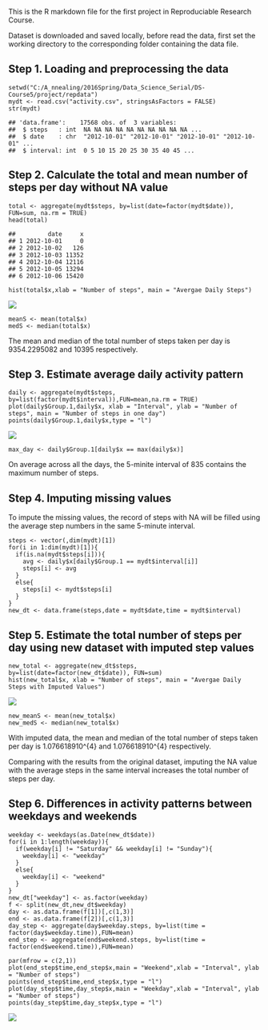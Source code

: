This is the R markdown file for the first project in Reproduciable
Research Course.

Dataset is downloaded and saved locally, before read the data, first set
the working directory to the corresponding folder containing the data
file.

Step 1. Loading and preprocessing the data
------------------------------------------

    setwd("C:/A_nnealing/2016Spring/Data_Science_Serial/DS-Course5/project/repdata")
    mydt <- read.csv("activity.csv", stringsAsFactors = FALSE)
    str(mydt)

    ## 'data.frame':    17568 obs. of  3 variables:
    ##  $ steps   : int  NA NA NA NA NA NA NA NA NA NA ...
    ##  $ date    : chr  "2012-10-01" "2012-10-01" "2012-10-01" "2012-10-01" ...
    ##  $ interval: int  0 5 10 15 20 25 30 35 40 45 ...

Step 2. Calculate the total and mean number of steps per day without NA value
-----------------------------------------------------------------------------

    total <- aggregate(mydt$steps, by=list(date=factor(mydt$date)), FUN=sum, na.rm = TRUE)
    head(total)

    ##         date     x
    ## 1 2012-10-01     0
    ## 2 2012-10-02   126
    ## 3 2012-10-03 11352
    ## 4 2012-10-04 12116
    ## 5 2012-10-05 13294
    ## 6 2012-10-06 15420

    hist(total$x,xlab = "Number of steps", main = "Avergae Daily Steps")

![](figure/total-1.png)

    meanS <- mean(total$x)
    medS <- median(total$x)

The mean and median of the total number of steps taken per day is
9354.2295082 and 10395 respectively.

Step 3. Estimate average daily activity pattern
-----------------------------------------------

    daily <- aggregate(mydt$steps, by=list(factor(mydt$interval)),FUN=mean,na.rm = TRUE)
    plot(daily$Group.1,daily$x, xlab = "Interval", ylab = "Number of steps", main = "Number of steps in one day")
    points(daily$Group.1,daily$x,type = "l")

![](figure/daily-1.png)

    max_day <- daily$Group.1[daily$x == max(daily$x)]

On average across all the days, the 5-minite interval of 835 contains
the maximum number of steps.

Step 4. Imputing missing values
-------------------------------

To impute the missing values, the record of steps with NA will be filled
using the average step numbers in the same 5-minute interval.

    steps <- vector(,dim(mydt)[1])
    for(i in 1:dim(mydt)[1]){
      if(is.na(mydt$steps[i])){
        avg <- daily$x[daily$Group.1 == mydt$interval[i]]
        steps[i] <- avg
      }
      else{
        steps[i] <- mydt$steps[i]
      }
    }
    new_dt <- data.frame(steps,date = mydt$date,time = mydt$interval)

Step 5. Estimate the total number of steps per day using new dataset with imputed step values
---------------------------------------------------------------------------------------------

    new_total <- aggregate(new_dt$steps, by=list(date=factor(new_dt$date)), FUN=sum)
    hist(new_total$x, xlab = "Number of steps", main = "Avergae Daily Steps with Imputed Values")

![](figure/newtotal-1.png)

    new_meanS <- mean(new_total$x)
    new_medS <- median(new_total$x)

With imputed data, the mean and median of the total number of steps
taken per day is 1.076618910^{4} and 1.076618910^{4} respectively.

Comparing with the results from the original dataset, imputing the NA
value with the average steps in the same interval increases the total
number of steps per day.

Step 6. Differences in activity patterns between weekdays and weekends
----------------------------------------------------------------------

    weekday <- weekdays(as.Date(new_dt$date))
    for(i in 1:length(weekday)){
      if(weekday[i] != "Saturday" && weekday[i] != "Sunday"){
        weekday[i] <- "weekday"
      }
      else{
        weekday[i] <- "weekend"
      }
    }
    new_dt["weekday"] <- as.factor(weekday)
    f <- split(new_dt,new_dt$weekday)
    day <- as.data.frame(f[1])[,c(1,3)]
    end <- as.data.frame(f[2])[,c(1,3)]
    day_step <- aggregate(day$weekday.steps, by=list(time = factor(day$weekday.time)),FUN=mean)
    end_step <- aggregate(end$weekend.steps, by=list(time = factor(end$weekend.time)),FUN=mean)

    par(mfrow = c(2,1))
    plot(end_step$time,end_step$x,main = "Weekend",xlab = "Interval", ylab = "Number of steps")
    points(end_step$time,end_step$x,type = "l")
    plot(day_step$time,day_step$x,main = "Weekday",xlab = "Interval", ylab = "Number of steps")
    points(day_step$time,day_step$x,type = "l")

![](figure/weekday-1.png)
